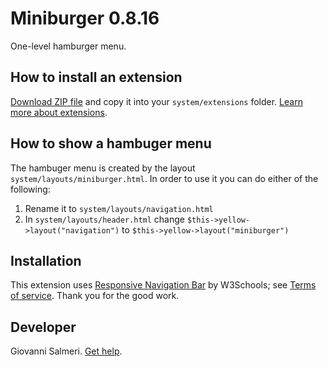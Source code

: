 Miniburger 0.8.16
=================
One-level hamburger menu.

## How to install an extension

[Download ZIP file](https://github.com/GiovanniSalmeri/yellow-miniburger/archive/refs/heads/main.zip) and copy it into your `system/extensions` folder. [Learn more about extensions](https://github.com/annaesvensson/yellow-update).

## How to show a hambuger menu

The hambuger menu is created by the layout `system/layouts/miniburger.html`. In order to use it you can do either of the following:

1. Rename it to `system/layouts/navigation.html`
2. In `system/layouts/header.html` change `$this->yellow->layout("navigation")` to `$this->yellow->layout("miniburger")`

## Installation

This extension uses [Responsive Navigation Bar](https://www.w3schools.com/howto/howto_js_topnav_responsive.asp) by W3Schools; see [Terms of service](https://www.w3schools.com/about/about_copyright.asp). Thank you for the good work.

## Developer

Giovanni Salmeri. [Get help](https://datenstrom.se/yellow/help/).
